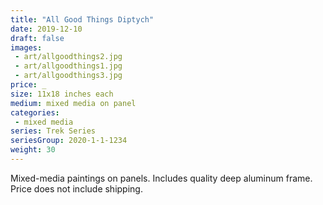 ```yaml
---
title: "All Good Things Diptych"
date: 2019-12-10
draft: false
images:
 - art/allgoodthings2.jpg
 - art/allgoodthings1.jpg
 - art/allgoodthings3.jpg
price: _
size: 11x18 inches each
medium: mixed media on panel
categories:
 - mixed media
series: Trek Series
seriesGroup: 2020-1-1-1234
weight: 30
---
```


Mixed-media paintings on panels. Includes quality deep aluminum frame. Price does not include shipping.
